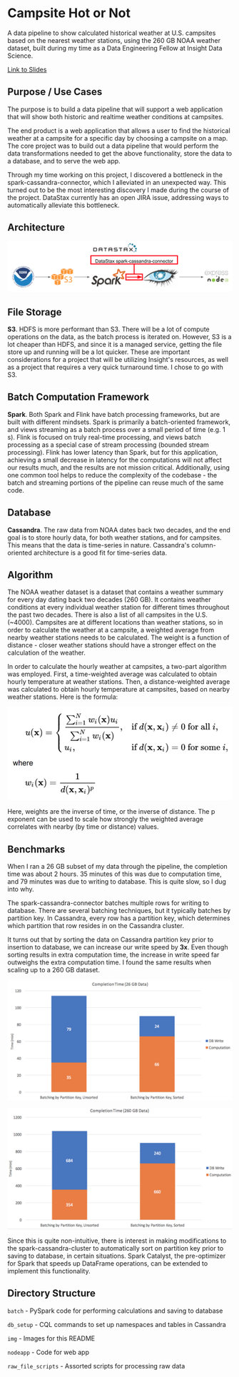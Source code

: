 # Campsite Hot or Not
A data pipeline to show calculated historical weather at U.S. campsites based on the nearest weather stations, using the 260 GB NOAA weather dataset, built during my time as a Data Engineering Fellow at Insight Data Science.

[Link to Slides](https://docs.google.com/presentation/d/1gGlgV1YE199ZMC27SL9aNVAoPzZZmusbKoBV8IPybpw/edit?usp=sharing)

## Purpose / Use Cases
The purpose is to build a data pipeline that will support a web application that will show both historic and realtime weather conditions at campsites.

The end product is a web application that allows a user to find the historical weather at a campsite for a specific day by choosing a campsite on a map. The core project was to build out a data pipeline that would perform the data transformations needed to get the above functionality, store the data to a database, and to serve the web app.

Through my time working on this project, I discovered a bottleneck in the spark-cassandra-connector, which I alleviated in an unexpected way. This turned out to be the most interesting discovery I made during the course of the project. DataStax currently has an open JIRA issue, addressing ways to automatically alleviate this bottleneck.

## Architecture

![Architecture](https://raw.githubusercontent.com/CCInCharge/campsite-hot-or-not/master/img/pipeline.png "Architecture")

## File Storage
**S3**. HDFS is more performant than S3. There will be a lot of compute operations on the data, as the batch process is iterated on. However, S3 is a lot cheaper than HDFS, and since it is a managed service, getting the file store up and running will be a lot quicker. These are important considerations for a project that will be utilizing Insight's resources, as well as a project that requires a very quick turnaround time. I chose to go with S3.

## Batch Computation Framework
**Spark**. Both Spark and Flink have batch processing frameworks, but are built with different mindsets. Spark is primarily a batch-oriented framework, and views streaming as a batch process over a small period of time (e.g. 1 s). Flink is focused on truly real-time processing, and views batch processing as a special case of stream processing (bounded stream processing). Flink has lower latency than Spark, but for this application, achieving a small decrease in latency for the computations will not affect our results much, and the results are not mission critical. Additionally, using one common tool helps to reduce the complexity of the codebase - the batch and streaming portions of the pipeline can reuse much of the same code.

## Database
**Cassandra**. The raw data from NOAA dates back two decades, and the end goal is to store hourly data, for both weather stations, and for campsites. This means that the data is time-series in nature. Cassandra's column-oriented architecture is a good fit for time-series data.

## Algorithm
The NOAA weather dataset is a dataset that contains a weather summary for every day dating back two decades (260 GB). It contains weather conditions at every individual weather station for different times throughout the past two decades. There is also a list of all campsites in the U.S. (~4000). Campsites are at different locations than weather stations, so in order to calculate the weather at a campsite, a weighted average from nearby weather stations needs to be calculated. The weight is a function of distance - closer weather stations should have a stronger effect on the calculation of the weather.

In order to calculate the hourly weather at campsites, a two-part algorithm was employed. First, a time-weighted average was calculated to obtain hourly temperature at weather stations. Then, a distance-weighted average was calculated to obtain hourly temperature at campsites, based on nearby weather stations. Here is the formula:

![Weighted Average Formula](https://raw.githubusercontent.com/CCInCharge/campsite-hot-or-not/master/img/formula.png "Weighted Average Formula")

Here, weights are the inverse of time, or the inverse of distance. The p exponent can be used to scale how strongly the weighted average correlates with nearby (by time or distance) values.

## Benchmarks

When I ran a 26 GB subset of my data through the pipeline, the completion time was about 2 hours. 35 minutes of this was due to computation time, and 79 minutes was due to writing to database. This is quite slow, so I dug into why.

The spark-cassandra-connector batches multiple rows for writing to database. There are several batching techniques, but it typically batches by partition key. In Cassandra, every row has a partition key, which determines which partition that row resides in on the Cassandra cluster.

It turns out that by sorting the data on Cassandra partition key prior to insertion to database, we can increase our write speed by **3x**. Even though sorting results in extra computation time, the increase in write speed far outweighs the extra computation time. I found the same results when scaling up to a 260 GB dataset.

![Runtime](https://raw.githubusercontent.com/CCInCharge/campsite-hot-or-not/master/img/runtime.png "Runtime")

![Runtime on 260 GB](https://raw.githubusercontent.com/CCInCharge/campsite-hot-or-not/master/img/bigruntime.png "Runtime on 260 GB")

Since this is quite non-intuitive, there is interest in making modifications to the spark-cassandra-cluster to automatically sort on partition key prior to saving to database, in certain situations. Spark Catalyst, the pre-optimizer for Spark that speeds up DataFrame operations, can be extended to implement this functionality.

## Directory Structure
`batch` - PySpark code for performing calculations and saving to database

`db_setup` - CQL commands to set up namespaces and tables in Cassandra

`img` - Images for this README

`nodeapp` - Code for web app

`raw_file_scripts` - Assorted scripts for processing raw data
